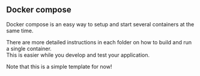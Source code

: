 ## Docker compose

Docker compose is an easy way to setup and start several containers at the same time.  
  
There are more detailed instructions in each folder on how to build and run a single container.  
This is easier while you develop and test your application.  
  
Note that this is a simple template for now!
